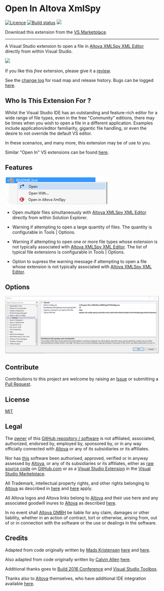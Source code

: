 [AppVeyorProjectUrl]: https://ci.appveyor.com/project/GregTrevellick/OpenInAltovaXmlSpy
[AppVeyorProjectBuildStatusBadgeSvg]: https://ci.appveyor.com/api/projects/status/33e93co68kooud5r?svg=true
[GitHubRepoURL]: https://github.com/GregTrevellick/OpenInAltovaXmlSpy
[GitHubRepoIssuesURL]: https://github.com/GregTrevellick/OpenInAltovaXmlSpy/issues
[GitHubRepoPullRequestsURL]: https://github.com/GregTrevellick/OpenInAltovaXmlSpy/pulls
[ThirdPartyAppHomePage]: http://www.altova.com/xml-editor/
[ThirdPartyAppOfficialLogo]: http://www.altova.com/images/linktoaltova/xmlspy.png
[VersionNumberBadgeURL]: https://vsmarketplacebadge.apphb.com/version/GregTrevellick.OpenInAltovaXmlSpy.svg
[VSMarketplaceUrl]: https://marketplace.visualstudio.com/items?itemName=GregTrevellick.OpenInAltovaXmlSpy
[VSMarketplaceReviewsUrl]: https://marketplace.visualstudio.com/items?itemName=GregTrevellick.OpenInAltovaXmlSpy#review-details

# Open In Altova XmlSpy

[![Licence](https://img.shields.io/github/license/gittools/gitlink.svg)](/LICENSE.txt)
[![Build status](https://ci.appveyor.com/api/projects/status/33e93co68kooud5r?svg=true)](https://ci.appveyor.com/project/GregTrevellick/OpenInAltovaXmlSpy)
![](https://vsmarketplacebadge.apphb.com/version/GregTrevellick.OpenInAltovaXmlSpy.svg)

Download this extension from the [VS Marketplace](https://marketplace.visualstudio.com/items?itemName=GregTrevellick.OpenInAltovaXmlSpy).

---------------------------------------

<!--COPY START FOR VS GALLERY-->

A Visual Studio extension to open a file in [Altova XMLSpy XML Editor][ThirdPartyAppHomePage] directly from within Visual Studio.

[![][ThirdPartyAppOfficialLogo]][ThirdPartyAppHomePage]

If you like this *free* extension, please give it a [review][VSMarketplaceReviewsUrl].

See the [change log](CHANGELOG.md) for road map and release history. Bugs can be logged [here][GitHubRepoIssuesURL].

## Who Is This Extension For ?

Whilst the Visual Studio IDE has an outstanding and feature-rich editor for a wide range of file types, even in the free "Community" editions, there may be times when you wish to open a file in a different application. Examples include application/editor familiarity, gigantic file handling, or even the desire to not override the default VS editor. 

In these scenarios, and many more, this extension may be of use to you.

Similar "Open In" VS extensions can be found [here](https://marketplace.visualstudio.com/search?term=trevellick&target=VS&sortBy=Relevance).

## Features

![](OpenInApp/Resources/ReadMeScreenShot_ContextMenu.png)

- Open *multiple*  files simultaneously with [Altova XMLSpy XML Editor][ThirdPartyAppHomePage] directly from within Solution Explorer.

- Warning if attempting to open a large quantity of files. The quantity is configurable in Tools | Options.

- Warning if attempting to open one or more file types whose extension is not typically associated with [Altova XMLSpy XML Editor][ThirdPartyAppHomePage]. The list of typical file extensions is configurable in Tools | Options.

- Option to supress the warning message if attempting to open a file whose extension is not typically associated with [Altova XMLSpy XML Editor][ThirdPartyAppHomePage].

## Options

![](OpenInApp/Resources/ReadMeScreenShot_OptionsGeneral.png)

<!--COPY END FOR VS GALLERY-->

## Contribute

Contributions to this project are welcome by raising an [Issue][GitHubRepoIssuesURL] or submitting a [Pull Request][GitHubRepoPullRequestsURL].

## License

[MIT](/LICENSE.txt)

## Legal

The [owner](https://github.com/GregTrevellick) of this [GitHub repository / software](https://github.com/GregTrevellick/OpenInAltovaXmlSpy) is not affiliated, associated, authorized, endorsed by, employed by, sponsored by, or in any way officially connected with [Altova][ThirdPartyAppHomePage] or any of its subsidiaries or its affiliates.

Nor has [this](https://github.com/GregTrevellick/OpenInAltovaXmlSpy) software been authorised, approved, verified or in anyway assessed by [Altova](https://www.altova.com/company.html), or any of its subsidiaries or its affiliates, either as [raw source code](https://github.com/GregTrevellick/OpenInAltovaXmlSpy) on [GitHub.com](https://github.com/) or as a [Visual Studio Extension](https://marketplace.visualstudio.com/items?itemName=GregTrevellick.OpenInAltovaXmlSpy) in the [Visual Studio Marketplace](https://marketplace.visualstudio.com/vs).

All Trademark, intellectual property rights, and other rights belonging to [Altova][ThirdPartyAppHomePage] as described in [here](https://www.altova.com/legal.html) and [here](https://www.altova.com/eula.html) apply.

All Altova logos and Altova links belong to [Altova][ThirdPartyAppHomePage] and their use here and any associated goodwill inures to [Altova][ThirdPartyAppHomePage] as described [here](https://www.altova.com/link-to-altova.html).

In no event shall [Altova GMBH][ThirdPartyAppHomePage] be liable for any claim, damages or other liability, whether in an action of contract, tort or otherwise, arising from, out of or in connection with the software or the use or dealings in the software.

## Credits

Adapted from code originally written by [Mads Kristensen](https://github.com/madskristensen) [here](https://github.com/madskristensen/OpenInSublimeText/ "Open in Sublime Text") and [here](https://github.com/madskristensen/OpenInVsCode "Open in Visual Studio Code").

Also adapted from code originally written by [Calvin Allen](https://github.com/CalvinAllen) [here](https://github.com/CalvinAllen/OpenInNotepadPlusPlus).

Additional thanks goes to [Build 2016 Conference](https://channel9.msdn.com/Events/Build/2016/B886) and [Visual Studio Toolbox](https://channel9.msdn.com/Shows/Visual-Studio-Toolbox/Extensions-by-Mads-Kristensen).

Thanks also to [Altova][ThirdPartyAppHomePage] themselves, who have additional IDE integration available [here](https://www.altova.com/ide_integration.html).
